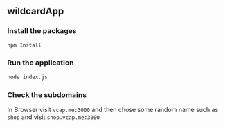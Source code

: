 ## wildcardApp

### Install the packages

```bash
npm Install
```

### Run the application

```bash
node index.js
```

### Check the subdomains

In Browser visit `vcap.me:3000`  and then chose some random name
such as `shop` and visit `shop.vcap.me:3000`
